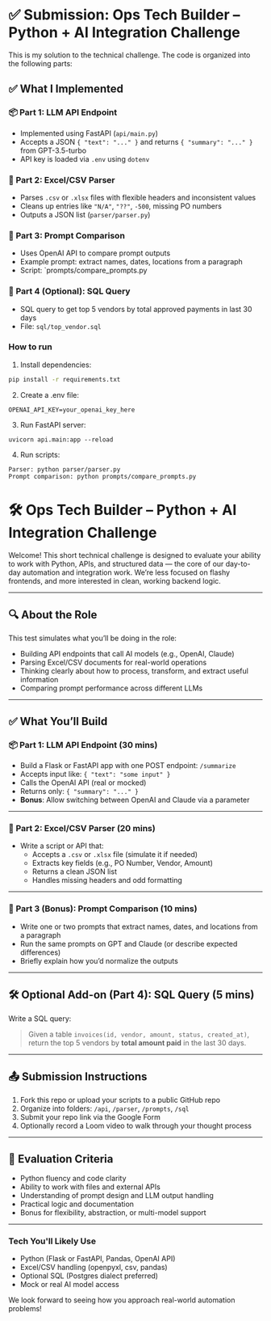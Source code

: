 # ✅ Submission: Ops Tech Builder – Python + AI Integration Challenge

This is my solution to the technical challenge. The code is organized into the following parts:

## ✅ What I Implemented

### 📦 Part 1: LLM API Endpoint
- Implemented using FastAPI (`api/main.py`)
- Accepts a JSON `{ "text": "..." }` and returns `{ "summary": "..." }` from GPT-3.5-turbo
- API key is loaded via `.env` using `dotenv`

### 📂 Part 2: Excel/CSV Parser
- Parses `.csv` or `.xlsx` files with flexible headers and inconsistent values
- Cleans up entries like `"N/A"`, `"??"`, `-500`, missing PO numbers
- Outputs a JSON list (`parser/parser.py`)

### 🧠 Part 3: Prompt Comparison
- Uses OpenAI API to compare prompt outputs
- Example prompt: extract names, dates, locations from a paragraph
- Script: `prompts/compare_prompts.py


### 🧮 Part 4 (Optional): SQL Query
- SQL query to get top 5 vendors by total approved payments in last 30 days
- File: `sql/top_vendor.sql`

### How to run
1. Install dependencies:
```bash
pip install -r requirements.txt
```
2. Create a .env file:
```
OPENAI_API_KEY=your_openai_key_here
```
3. Run FastAPI server:
```
uvicorn api.main:app --reload
```
4. Run scripts:
```
Parser: python parser/parser.py
Prompt comparison: python prompts/compare_prompts.py
```


# 🛠 Ops Tech Builder – Python + AI Integration Challenge

Welcome! This short technical challenge is designed to evaluate your ability to work with Python, APIs, and structured data — the core of our day-to-day automation and integration work. We’re less focused on flashy frontends, and more interested in clean, working backend logic.

---

## 🔍 About the Role

This test simulates what you’ll be doing in the role:
- Building API endpoints that call AI models (e.g., OpenAI, Claude)
- Parsing Excel/CSV documents for real-world operations
- Thinking clearly about how to process, transform, and extract useful information
- Comparing prompt performance across different LLMs

---

## ✅ What You’ll Build

### 📦 Part 1: LLM API Endpoint (30 mins)
- Build a Flask or FastAPI app with one POST endpoint: `/summarize`
- Accepts input like: `{ "text": "some input" }`
- Calls the OpenAI API (real or mocked)
- Returns only: `{ "summary": "..." }`
- **Bonus**: Allow switching between OpenAI and Claude via a parameter

---

### 📂 Part 2: Excel/CSV Parser (20 mins)
- Write a script or API that:
  - Accepts a `.csv` or `.xlsx` file (simulate it if needed)
  - Extracts key fields (e.g., PO Number, Vendor, Amount)
  - Returns a clean JSON list
  - Handles missing headers and odd formatting

---

### 🧠 Part 3 (Bonus): Prompt Comparison (10 mins)
- Write one or two prompts that extract names, dates, and locations from a paragraph
- Run the same prompts on GPT and Claude (or describe expected differences)
- Briefly explain how you’d normalize the outputs

---

## 🛠 Optional Add-on (Part 4): SQL Query (5 mins)
Write a SQL query:
> Given a table `invoices(id, vendor, amount, status, created_at)`,  
> return the top 5 vendors by **total amount paid** in the last 30 days.

---

## 📤 Submission Instructions
1. Fork this repo or upload your scripts to a public GitHub repo
2. Organize into folders: `/api`, `/parser`, `/prompts`, `/sql`
3. Submit your repo link via the Google Form
4. Optionally record a Loom video to walk through your thought process

---

## 🧪 Evaluation Criteria
- Python fluency and code clarity
- Ability to work with files and external APIs
- Understanding of prompt design and LLM output handling
- Practical logic and documentation
- Bonus for flexibility, abstraction, or multi-model support

---

### Tech You'll Likely Use
- Python (Flask or FastAPI, Pandas, OpenAI API)
- Excel/CSV handling (openpyxl, csv, pandas)
- Optional SQL (Postgres dialect preferred)
- Mock or real AI model access

We look forward to seeing how you approach real-world automation problems!


